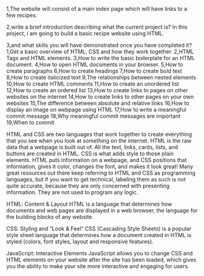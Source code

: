1,The website will consist of a main index page which will have links to a few recipes.

2,write a brief introduction describing what the current project is?
In this project, i am going to build a basic recipe website using HTML.

3,and what skills you will have demonstrated once you have completed it?
1,Get a basic overview of HTML, CSS and how they work together.
2,HTML Tags and HTML elements.
3,How to write the basic boilerplate for an HTML document.
4,How to open HTML documents in your browser.
5,How to create paragraphs
6,How to create headings
7,How to create bold text
8,How to create italicized text
9,The relationships between nested elements
10,How to create HTML comments
11,How to create an unordered list
12,How to create an ordered list
13,How to create links to pages on other websites on the internet
14,How to create links to other pages on your own websites
15,The difference between absolute and relative links
16,How to display an image on webpage using HTML
17,How to write a meaningful commit message
18,Why meaningful commit messages are important
19,When to commit


HTML and CSS are two languages that work together to create everything that you see when you look at something on the internet. HTML is the raw data that a webpage is built out of. All the text, links, cards, lists, and buttons are created in HTML. CSS is what adds style to those plain elements. HTML puts information on a webpage, and CSS positions that information, gives it color, changes the font, and makes it look great!
Many great resources out there keep referring to HTML and CSS as programming languages, but if you want to get technical, labeling them as such is not quite accurate, because they are only concerned with presenting information. They are not used to program any logic.

HTML: Content & Layout
HTML is a language that determines how documents and web pages are displayed in a web browser, the language for the building blocks of any website.

CSS: Styling and “Look & Feel”
CSS (Cascading Style Sheets) is a popular style sheet language that determines how a document created in HTML is styled (colors, font styles, layout and responsive features).

JavaScript: Interactive Elements
JavaScript allows you to change CSS and HTML elements on your website after the site has been loaded, which gives you the ability to make your site more interactive and engaging for users.
